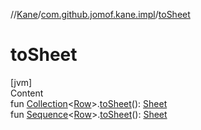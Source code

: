 //[Kane](../index.md)/[com.github.jomof.kane.impl](index.md)/[toSheet](to-sheet.md)



# toSheet  
[jvm]  
Content  
fun [Collection](https://kotlinlang.org/api/latest/jvm/stdlib/kotlin.collections/-collection/index.html)<[Row](../com.github.jomof.kane.api/-row/index.md)>.[toSheet](to-sheet.md)(): [Sheet](../com.github.jomof.kane.impl.sheet/-sheet/index.md)  
fun [Sequence](https://kotlinlang.org/api/latest/jvm/stdlib/kotlin.sequences/-sequence/index.html)<[Row](../com.github.jomof.kane.api/-row/index.md)>.[toSheet](to-sheet.md)(): [Sheet](../com.github.jomof.kane.impl.sheet/-sheet/index.md)  




